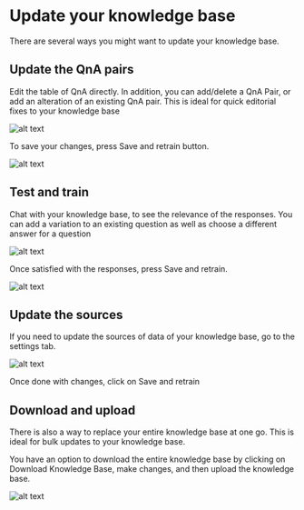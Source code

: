 <!-- 
NavPath: QnA Maker/Guides
LinkLabel: Update your knowledge base
Url: QnAMaker/documentation/guides/updatekb
Weight: 86 
-->

# Update your knowledge base #
There are several ways you might want to update your knowledge base.

## Update the QnA pairs ##
Edit the table of QnA directly. In addition, you can add/delete a QnA Pair, or add an alteration of an existing QnA pair. This is ideal for quick editorial fixes to your knowledge base

![alt text](./Images/downloadKb.png)

To save your changes, press Save and retrain button.

![alt text](./Images/kbSaveRetrain.png)

## Test and train ##
Chat with your knowledge base, to see the relevance of the responses. You can add a variation to an existing question as well as choose a different answer for a question

![alt text](./Images/kbTest.png)

Once satisfied with the responses, press Save and retrain.

![alt text](./Images/kbSaveRetrain2.png)

## Update the sources ##
If you need to update the sources of data of your knowledge base, go to the settings tab.

![alt text](./Images/kbSettings.png)

Once done with changes, click on Save and retrain

## Download and upload ##
There is also a way to replace your entire knowledge base at one go. This is ideal for bulk updates to your knowledge base.

You have an option to download the entire knowledge base by clicking on Download Knowledge Base, make changes, and then upload the knowledge base.

![alt text](./Images/kbDownloadLink.png)